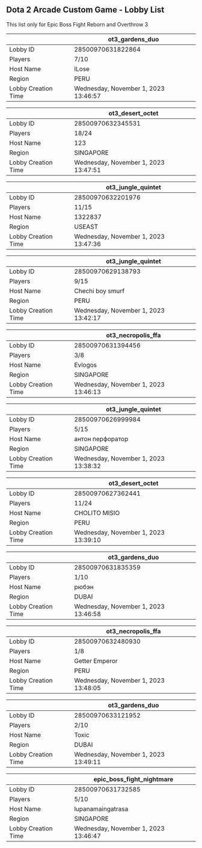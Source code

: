 ## Dota 2 Arcade Custom Game - Lobby List

This list only for Epic Boss Fight Reborn and Overthrow 3

|  | ot3_gardens_duo |
| ------ | ------ |
| Lobby ID | 28500970631822864 |
| Players | 7/10 |
| Host Name | ILose |
| Region | PERU |
| Lobby Creation Time | Wednesday, November 1, 2023 13:46:57 |


|  | ot3_desert_octet |
| ------ | ------ |
| Lobby ID | 28500970632345531 |
| Players | 18/24 |
| Host Name | 123 |
| Region | SINGAPORE |
| Lobby Creation Time | Wednesday, November 1, 2023 13:47:51 |


|  | ot3_jungle_quintet |
| ------ | ------ |
| Lobby ID | 28500970632201976 |
| Players | 11/15 |
| Host Name | 1322837 |
| Region | USEAST |
| Lobby Creation Time | Wednesday, November 1, 2023 13:47:36 |


|  | ot3_jungle_quintet |
| ------ | ------ |
| Lobby ID | 28500970629138793 |
| Players | 9/15 |
| Host Name | Chechi boy smurf |
| Region | PERU |
| Lobby Creation Time | Wednesday, November 1, 2023 13:42:17 |


|  | ot3_necropolis_ffa |
| ------ | ------ |
| Lobby ID | 28500970631394456 |
| Players | 3/8 |
| Host Name | Evlogos |
| Region | SINGAPORE |
| Lobby Creation Time | Wednesday, November 1, 2023 13:46:13 |


|  | ot3_jungle_quintet |
| ------ | ------ |
| Lobby ID | 28500970626999984 |
| Players | 5/15 |
| Host Name | антон перфоратор |
| Region | SINGAPORE |
| Lobby Creation Time | Wednesday, November 1, 2023 13:38:32 |


|  | ot3_desert_octet |
| ------ | ------ |
| Lobby ID | 28500970627362441 |
| Players | 11/24 |
| Host Name | CHOLITO MISIO |
| Region | PERU |
| Lobby Creation Time | Wednesday, November 1, 2023 13:39:10 |


|  | ot3_gardens_duo |
| ------ | ------ |
| Lobby ID | 28500970631835359 |
| Players | 1/10 |
| Host Name | рюбэн |
| Region | DUBAI |
| Lobby Creation Time | Wednesday, November 1, 2023 13:46:58 |


|  | ot3_necropolis_ffa |
| ------ | ------ |
| Lobby ID | 28500970632480930 |
| Players | 1/8 |
| Host Name | Getter Emperor |
| Region | PERU |
| Lobby Creation Time | Wednesday, November 1, 2023 13:48:05 |


|  | ot3_gardens_duo |
| ------ | ------ |
| Lobby ID | 28500970633121952 |
| Players | 2/10 |
| Host Name | Toxic |
| Region | DUBAI |
| Lobby Creation Time | Wednesday, November 1, 2023 13:49:11 |


|  | epic_boss_fight_nightmare |
| ------ | ------ |
| Lobby ID | 28500970631732585 |
| Players | 5/10 |
| Host Name | lupanamaingatrasa |
| Region | SINGAPORE |
| Lobby Creation Time | Wednesday, November 1, 2023 13:46:47 |


